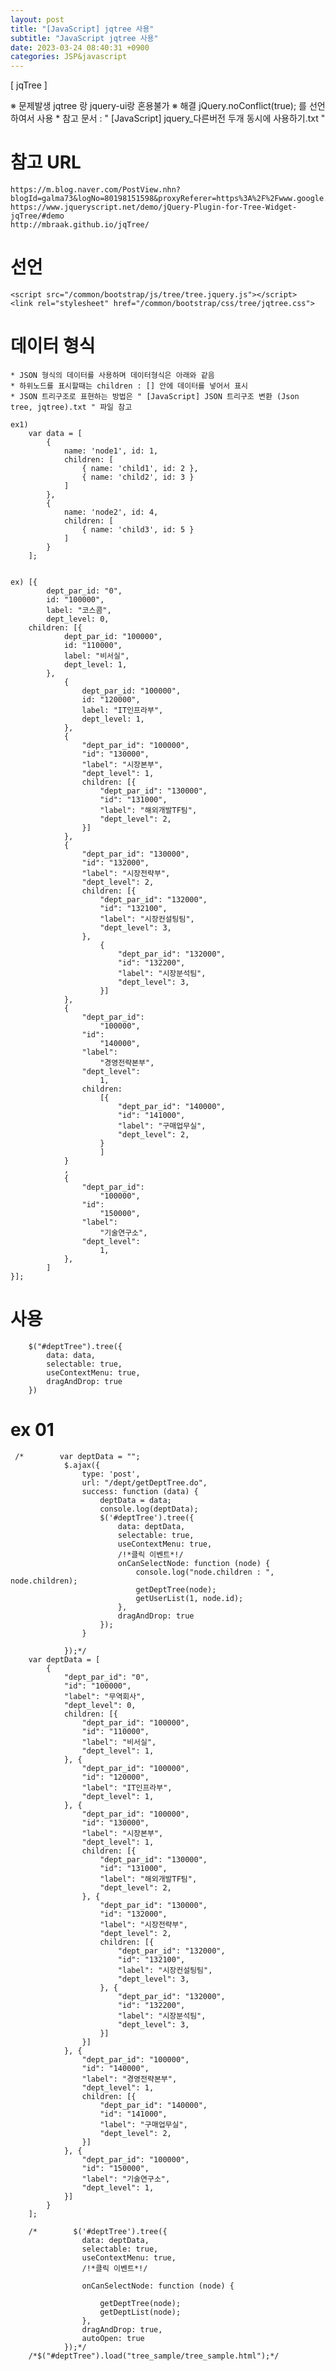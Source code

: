 ```yaml
---
layout: post
title: "[JavaScript] jqtree 사용"
subtitle: "JavaScript jqtree 사용"
date: 2023-03-24 08:40:31 +0900
categories: JSP&javascript
---
```

[ jqTree ] 

※ 문제발생
	jqtree 랑 jquery-ui랑 혼용불가
※ 해결
	jQuery.noConflict(true); 를 선언하여서 사용
	* 참고 문서 : " [JavaScript] jquery_다른버전 두개 동시에 사용하기.txt "
 
# 참고 URL 
	https://m.blog.naver.com/PostView.nhn?blogId=galma73&logNo=80198151598&proxyReferer=https%3A%2F%2Fwww.google.com%2F
	https://www.jqueryscript.net/demo/jQuery-Plugin-for-Tree-Widget-jqTree/#demo
	http://mbraak.github.io/jqTree/




# 선언

	<script src="/common/bootstrap/js/tree/tree.jquery.js"></script>
	<link rel="stylesheet" href="/common/bootstrap/css/tree/jqtree.css">



# 데이터 형식
	* JSON 형식의 데이터를 사용하며 데이터형식은 아래와 같음
	* 하위노드를 표시할때는 children : [] 안에 데이터를 넣어서 표시
	* JSON 트리구조로 표현하는 방법은 " [JavaScript] JSON 트리구조 변환 (Json tree, jqtree).txt " 파일 참고

	ex1)
		var data = [
			{
				name: 'node1', id: 1,
				children: [
					{ name: 'child1', id: 2 },
					{ name: 'child2', id: 3 }
				]
			},
			{
				name: 'node2', id: 4,
				children: [
					{ name: 'child3', id: 5 }
				]
			}
		];

	
	ex) [{
            dept_par_id: "0",
            id: "100000",
            label: "코스콤",
            dept_level: 0,
        children: [{
                dept_par_id: "100000",
                id: "110000",
                label: "비서실",
                dept_level: 1,
            },
                {
                    dept_par_id: "100000",
                    id: "120000",
                    label: "IT인프라부",
                    dept_level: 1,
                },
                {
                    "dept_par_id": "100000",
                    "id": "130000",
                    "label": "시장본부",
                    "dept_level": 1,
                    children: [{
                        "dept_par_id": "130000",
                        "id": "131000",
                        "label": "해외개발TF팀",
                        "dept_level": 2,
                    }]
                },
                {
                    "dept_par_id": "130000",
                    "id": "132000",
                    "label": "시장전략부",
                    "dept_level": 2,
                    children: [{
                        "dept_par_id": "132000",
                        "id": "132100",
                        "label": "시장컨설팅팀",
                        "dept_level": 3,
                    },
                        {
                            "dept_par_id": "132000",
                            "id": "132200",
                            "label": "시장분석팀",
                            "dept_level": 3,
                        }]
                },
                {
                    "dept_par_id":
                        "100000",
                    "id":
                        "140000",
                    "label":
                        "경영전략본부",
                    "dept_level":
                        1,
                    children:
                        [{
                            "dept_par_id": "140000",
                            "id": "141000",
                            "label": "구매업무실",
                            "dept_level": 2,
                        }
                        ]
                }
                ,
                {
                    "dept_par_id":
                        "100000",
                    "id":
                        "150000",
                    "label":
                        "기술연구소",
                    "dept_level":
                        1,
                },
            ]
    }];




# 사용

		$("#deptTree").tree({
			data: data,
			selectable: true,
			useContextMenu: true,
			dragAndDrop: true
		})


# ex 01 

     /*        var deptData = "";
                $.ajax({
                    type: 'post',
                    url: "/dept/getDeptTree.do",
                    success: function (data) {
                        deptData = data;
                        console.log(deptData);
                        $('#deptTree').tree({
                            data: deptData,
                            selectable: true,
                            useContextMenu: true,
                            /!*클릭 이벤트*!/
                            onCanSelectNode: function (node) {
                                console.log("node.children : ", node.children);
                                getDeptTree(node);
                                getUserList(1, node.id);
                            },
                            dragAndDrop: true
                        });
                    }

                });*/
        var deptData = [
            {
                "dept_par_id": "0",
                "id": "100000",
                "label": "무역회사",
                "dept_level": 0,
                children: [{
                    "dept_par_id": "100000",
                    "id": "110000",
                    "label": "비서실",
                    "dept_level": 1,
                }, {
                    "dept_par_id": "100000",
                    "id": "120000",
                    "label": "IT인프라부",
                    "dept_level": 1,
                }, {
                    "dept_par_id": "100000",
                    "id": "130000",
                    "label": "시장본부",
                    "dept_level": 1,
                    children: [{
                        "dept_par_id": "130000",
                        "id": "131000",
                        "label": "해외개발TF팀",
                        "dept_level": 2,
                    }, {
                        "dept_par_id": "130000",
                        "id": "132000",
                        "label": "시장전략부",
                        "dept_level": 2,
                        children: [{
                            "dept_par_id": "132000",
                            "id": "132100",
                            "label": "시장컨설팅팀",
                            "dept_level": 3,
                        }, {
                            "dept_par_id": "132000",
                            "id": "132200",
                            "label": "시장분석팀",
                            "dept_level": 3,
                        }]
                    }]
                }, {
                    "dept_par_id": "100000",
                    "id": "140000",
                    "label": "경영전략본부",
                    "dept_level": 1,
                    children: [{
                        "dept_par_id": "140000",
                        "id": "141000",
                        "label": "구매업무실",
                        "dept_level": 2,
                    }]
                }, {
                    "dept_par_id": "100000",
                    "id": "150000",
                    "label": "기술연구소",
                    "dept_level": 1,
                }]
            }
        ];

        /*        $('#deptTree').tree({
                    data: deptData,
                    selectable: true,
                    useContextMenu: true,
                    /!*클릭 이벤트*!/

                    onCanSelectNode: function (node) {

                        getDeptTree(node);
                        getDeptList(node);
                    },
                    dragAndDrop: true,
                    autoOpen: true
                });*/
        /*$("#deptTree").load("tree_sample/tree_sample.html");*/                                                                                                                                                                                                                                                                                                

